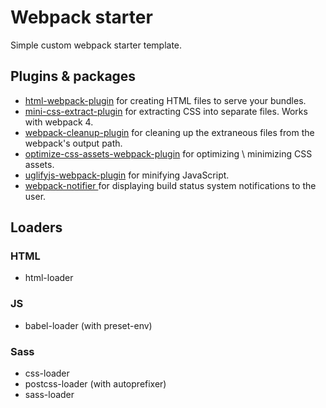 # Webpack starter

Simple custom webpack starter template.

## Plugins & packages

* [html-webpack-plugin](https://github.com/jantimon/html-webpack-plugin) for creating HTML files to serve your bundles.
* [mini-css-extract-plugin](https://github.com/webpack-contrib/mini-css-extract-plugin) for extracting CSS into separate files. Works with webpack 4.
* [webpack-cleanup-plugin](https://github.com/gpbl/webpack-cleanup-plugin) for cleaning up the extraneous files from the webpack's output path.
* [optimize-css-assets-webpack-plugin](https://github.com/NMFR/optimize-css-assets-webpack-plugin) for optimizing \ minimizing CSS assets.
* [uglifyjs-webpack-plugin](https://github.com/webpack-contrib/uglifyjs-webpack-plugin) for minifying JavaScript. 
* [webpack-notifier
](https://github.com/Turbo87/webpack-notifier#readme) for displaying build status system notifications to the user.

## Loaders

### HTML

* html-loader

### JS

* babel-loader (with preset-env)

### Sass

* css-loader
* postcss-loader (with autoprefixer)
* sass-loader
